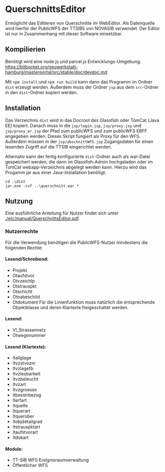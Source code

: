 # QuerschnittsEditor

Ermöglicht das Editieren von Querschnitte im WebEditor. Als Datenquelle 
wird hierfür der PublicWFS der TTSIB5 von NOVASIB verwendet. Der 
Editor ist nur in Zusammenhang mit dieser Software einsetzbar. 

## Kompilierien
Benötigt wird eine node.js und parcel.js Entwicklungs-Umgebung:
https://bitbucket.org/geowerkstatt-hamburg/masterportal/src/stable/doc/devdoc.md

Mit `npm install` und `npm run build` kann dann das Programm im Ordner `dist` erzeugt werden. Außerdem muss der Ordner `jsp` aus dem `src`-Ordner in den `dist`-Ordner kopiert werden.

## Installation
Das Verzeichnis `dist` wird in das Docroot des Glassfish 
oder TomCat (Java EE) kopiert. 
Danach muss in die `jsp/login.jsp`, `jsp/proxy.jsp` und `jsp/proxy_er.jsp` der Pfad zum 
publicWFS und zum publicWFS EBFF angegeben werden. Dieses Skript 
fungiert als Proxy für den WFS. Außerdem müssen in der `jsp/abschnittWFS.jsp` Zugangsdaten für einen lesenden Zugriff auf die TTSIB eingerichtet werden.

Alternativ kann der fertig konfigurierte `dist`-Ordner auch als war-Datei gespeichert werden, die dann im Glassfish-Admin hochgeladen oder im TomCat webapp-Verzeichnis abgelegt werden kann. Hierzu wird das Progamm jar aus einer Java-Installation benötigt:
```
cd .\dist
jar.exe -cvf ..\querschnitt.war *
```

## Nutzung 
Eine ausführliche Anleitung für Nutzer findet sich unter [./etc/manual/QuerschnittsEditor.pdf](./etc/manual/QuerschnittsEditor.pdf).

### Nutzerrechte
Für die Verwendung benötigen die PublicWFS-Nutzer mindestens die folgenden Rechte:

#### Lesend/Schreibend:
* Projekt
* Otaufstvor
* Otvzeichlp
* Otstrauspkt
* Otschicht
* Otnabeschild
* Otdokument
Für die Linienfunktion muss natürlich die entsprechende Objektklasse und deren Klartexte freigeschaltet werden.

#### Lesend:
* VI_Strassennetz
* Otwegenummer

#### Lesend (Klartexte):
* Itallglage
* Itvzstvoznr
* Itvzlagefb
* Itvzlesbarkeit
* Itvzbeleucht
* Itvzart
* Itvzgroesse
* Itbesstrbezug
* Iterfart
* Itquelle
* Itquerart
* Itquerober
* Itobjdetailgrad
* Itstrauspktart
* Itaufstvorart
* Itdokart

#### Module:
* TT-SIB WFS Ereignisraumverwaltung
* Öffentlicher WFS
